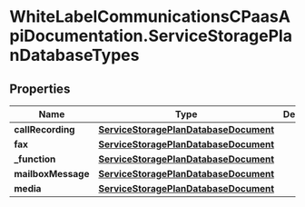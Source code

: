# WhiteLabelCommunicationsCPaasApiDocumentation.ServiceStoragePlanDatabaseTypes

## Properties

Name | Type | Description | Notes
------------ | ------------- | ------------- | -------------
**callRecording** | [**ServiceStoragePlanDatabaseDocument**](ServiceStoragePlanDatabaseDocument.md) |  | [optional] 
**fax** | [**ServiceStoragePlanDatabaseDocument**](ServiceStoragePlanDatabaseDocument.md) |  | [optional] 
**_function** | [**ServiceStoragePlanDatabaseDocument**](ServiceStoragePlanDatabaseDocument.md) |  | [optional] 
**mailboxMessage** | [**ServiceStoragePlanDatabaseDocument**](ServiceStoragePlanDatabaseDocument.md) |  | [optional] 
**media** | [**ServiceStoragePlanDatabaseDocument**](ServiceStoragePlanDatabaseDocument.md) |  | [optional] 


